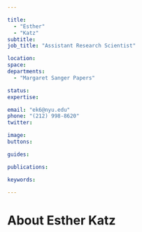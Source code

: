 ```yaml
---

title:
  - "Esther"
  - "Katz"
subtitle: 
job_title: "Assistant Research Scientist"

location: 
space: 
departments:
  - "Margaret Sanger Papers"

status: 
expertise:

email: "ek6@nyu.edu"
phone: "(212) 998-8620"
twitter: 

image: 
buttons:

guides:

publications:

keywords:

---
```


# About Esther Katz


